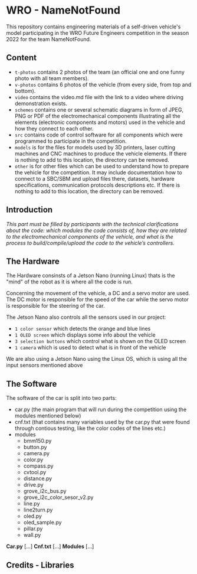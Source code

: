 # WRO - NameNotFound

This repository contains engineering materials of a self-driven vehicle's model participating in the WRO Future Engineers competition in the season 2022 for the team NameNotFound.

## Content

* `t-photos` contains 2 photos of the team (an official one and one funny photo with all team members).
* `v-photos` contains 6 photos of the vehicle (from every side, from top and bottom).
* `video` contains the video.md file with the link to a video where driving demonstration exists.
* `schemes` contains one or several schematic diagrams in form of JPEG, PNG or PDF of the electromechanical components illustrating all the elements (electronic components and motors) used in the vehicle and how they connect to each other.
* `src` contains code of control software for all components which were programmed to participate in the competition.
* `models` is for the files for models used by 3D printers, laser cutting machines and CNC machines to produce the vehicle elements. If there is nothing to add to this location, the directory can be removed.
* `other` is for other files which can be used to understand how to prepare the vehicle for the competition. It may include documentation how to connect to a SBC/SBM and upload files there, datasets, hardware specifications, communication protocols descriptions etc. If there is nothing to add to this location, the directory can be removed.

## Introduction

_This part must be filled by participants with the technical clarifications about the code: which modules the code consists of, how they are related to the electromechanical components of the vehicle, and what is the process to build/compile/upload the code to the vehicle’s controllers._
  
## The Hardware
The Hardware consinsts of a Jetson Nano (running Linux) thats is the "mind" of the robot as it is where all the code is run.

Concerning the movement of the vehicle, a DC and a servo motor are used. The DC motor is responsible for the speed of the car while the servo motor is responsible for the steering of the car.

The Jetson Nano also controls all the sensors used in our project:
* `1 color sensor` which detects the orange and blue lines
* `1 OLED screen` which displays some info about the vehicle
* `3 selection buttons` which control what is shown on the OLED screen
* `1 camera` which is used to detect what is in front of the vehicle
     
We are also using a Jetson Nano using the Linux OS, which is using all the input sensors mentioned above

## The Software
The software of the car is split into two parts:
   - car.py (the main program that will run during the competition using the modules mentioned below)
   - cnf.txt (that contains many variables used by the car.py that were found through contious testing, like the color codes of the lines etc.)
   - modules
       - bmm150.py
       - button.py
       - camera.py
       - color.py
       - compass.py
       - cvtool.py
       - distance.py
       - drive.py
       - grove_i2c_bus.py
       - grove_i2c_color_sesor_v2.py
       - line.py
       - line2turn.py
       - oled.py
       - oled_sample.py
       - pillar.py
       - wall.py
   
 **Car.py**
 [...]
 **Cnf.txt**
 [...]
 **Modules**
 [...]

## Credits - Libraries
